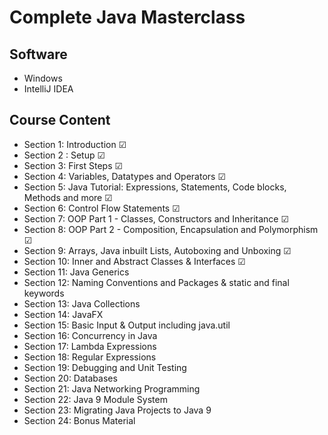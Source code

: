 # Complete Java Masterclass

## Software
* Windows
* IntelliJ IDEA

## Course Content 
* Section 1: Introduction ☑
* Section 2 : Setup ☑
* Section 3: First Steps ☑
* Section 4: Variables, Datatypes and Operators ☑
* Section 5: Java Tutorial: Expressions, Statements, Code blocks, Methods and more ☑
* Section 6: Control Flow Statements ☑
* Section 7: OOP Part 1 - Classes, Constructors and Inheritance ☑
* Section 8: OOP Part 2 - Composition, Encapsulation and Polymorphism ☑
* Section 9: Arrays, Java inbuilt Lists, Autoboxing and Unboxing ☑
* Section 10: Inner and Abstract Classes & Interfaces ☑
* Section 11: Java Generics 
* Section 12: Naming Conventions and Packages & static and final keywords 
* Section 13: Java Collections 
* Section 14: JavaFX 
* Section 15: Basic Input & Output including java.util 
* Section 16: Concurrency in Java 
* Section 17: Lambda Expressions 
* Section 18: Regular Expressions 
* Section 19: Debugging and Unit Testing 
* Section 20: Databases 
* Section 21: Java Networking Programming 
* Section 22: Java 9 Module System 
* Section 23: Migrating Java Projects to Java 9 
* Section 24: Bonus Material 


